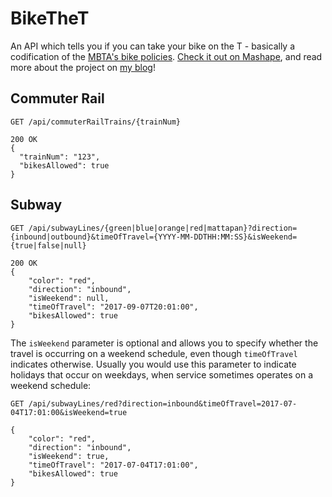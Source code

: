 # BikeTheT

An API which tells you if you can take your bike on the T - basically a codification of the [MBTA's bike policies](http://old.mbta.com/riding_the_t/bikes/). [Check it out on Mashape](https://market.mashape.com/shaisachs/bikethet), and read more about the project on [my blog](https://shaisachs.github.io/2017/12/01/bikethet.html?src=github)!

## Commuter Rail

```
GET /api/commuterRailTrains/{trainNum}

200 OK
{
  "trainNum": "123",
  "bikesAllowed": true
}
```

## Subway

```
GET /api/subwayLines/{green|blue|orange|red|mattapan}?direction={inbound|outbound}&timeOfTravel={YYYY-MM-DDTHH:MM:SS}&isWeekend={true|false|null}

200 OK
{
    "color": "red",
    "direction": "inbound",
    "isWeekend": null,
    "timeOfTravel": "2017-09-07T20:01:00",
    "bikesAllowed": true
}
```

The `isWeekend` parameter is optional and allows you to specify whether the travel is occurring on a weekend schedule, even though `timeOfTravel` indicates otherwise. Usually you would use this parameter to indicate holidays that occur on weekdays, when service sometimes operates on a weekend schedule:

```
GET /api/subwayLines/red?direction=inbound&timeOfTravel=2017-07-04T17:01:00&isWeekend=true

{
    "color": "red",
    "direction": "inbound",
    "isWeekend": true,
    "timeOfTravel": "2017-07-04T17:01:00",
    "bikesAllowed": true	
}
```

